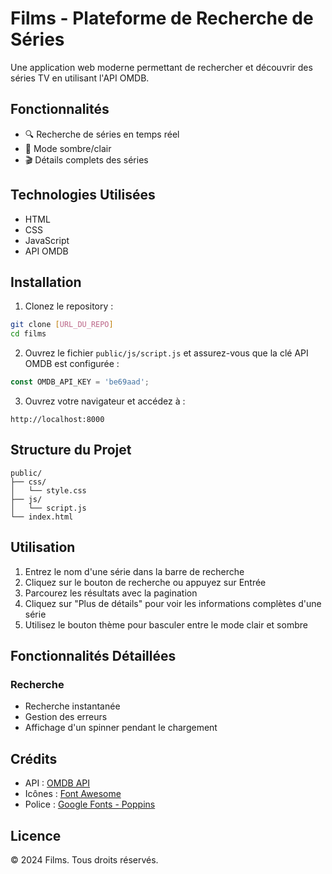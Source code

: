 # Films - Plateforme de Recherche de Séries

Une application web moderne permettant de rechercher et découvrir des séries TV en utilisant l'API OMDB.

## Fonctionnalités

- 🔍 Recherche de séries en temps réel
- 🌙 Mode sombre/clair
- 🎬 Détails complets des séries

## Technologies Utilisées

- HTML
- CSS 
- JavaScript
- API OMDB

## Installation

1. Clonez le repository :
```bash
git clone [URL_DU_REPO]
cd films
```

2. Ouvrez le fichier `public/js/script.js` et assurez-vous que la clé API OMDB est configurée :
```javascript
const OMDB_API_KEY = 'be69aad';
```

3. Ouvrez votre navigateur et accédez à :
```
http://localhost:8000
```

## Structure du Projet

```
public/
├── css/
│   └── style.css
├── js/
│   └── script.js
└── index.html
```

## Utilisation

1. Entrez le nom d'une série dans la barre de recherche
2. Cliquez sur le bouton de recherche ou appuyez sur Entrée
3. Parcourez les résultats avec la pagination
4. Cliquez sur "Plus de détails" pour voir les informations complètes d'une série
5. Utilisez le bouton thème pour basculer entre le mode clair et sombre

## Fonctionnalités Détaillées

### Recherche
- Recherche instantanée
- Gestion des erreurs
- Affichage d'un spinner pendant le chargement

## Crédits
- API : [OMDB API](https://www.omdbapi.com/)
- Icônes : [Font Awesome](https://fontawesome.com/)
- Police : [Google Fonts - Poppins](https://fonts.google.com/specimen/Poppins)

## Licence

© 2024 Films. Tous droits réservés. 
